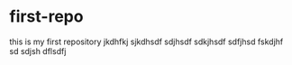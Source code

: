 # first-repo
this is my first repository
jkdhfkj sjkdhsdf sdjhsdf sdkjhsdf sdfjhsd fskdjhf sd
sdjsh dflsdfj
